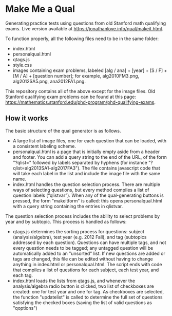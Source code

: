 # Make Me a Qual

Generating practice tests using questions from old Stanford math qualifying exams. Live version available at https://jonathanlove.info/qual/makeit.html.

To function properly, all the following files need to be in the same folder:
- index.html
- personalqual.html
- qtags.js
- style.css
- images containing exam problems, labeled [alg / ana] + [year] + [S / F] + [M / A] + [question number]; for example, alg2010FM3.png, alg2012SA5.png, ana2012FA1.png.

This repository contains all of the above except for the image files. Old Stanford qualifying exam problems can be found at this page: https://mathematics.stanford.edu/phd-program/phd-qualifying-exams. 

## How it works

The basic structure of the qual generator is as follows.

- A large list of image files, one for each question that can be loaded, with a consistent labeling scheme.
- personalqual.html is a page that is initially empty aside from a header and footer. You can add a query string to the end of the URL, of the form "?qlist=" followed by labels separated by hyphens (for instance "?qlist=alg2013SA1-alg2017FA3"). The file contains javascript code that will take each label in the list and include the image file with the same name.
- index.html handles the question selection process. There are multiple ways of selecting questions, but every method compiles a list of question labels (“qlistvar”). When any of the qual-generating buttons is pressed, the form "makeitform" is called: this opens personalqual.html with a query string containing the entries in qlistvar.

The question selection process includes the ability to select problems by year and by subtopic. This process is handled as follows:
- qtags.js determines the sorting process for questions: subject (analysis/algebra), test year (e.g. 2012 Fall), and tag (subtopics addressed by each question). Questions can have multiple tags, and not every question needs to be tagged; any untagged question will be automatically added to an "unsorted" list. If new questions are added or tags are changed, this file can be edited without having to change anything in index.html or personalqual.html. The script ends with code that compiles a list of questions for each subject, each test year, and each tag.
- index.html loads the lists from qtags.js, and whenever the analysis/algebra radio button is clicked, two list of checkboxes are created: one for test year and one for tag. As checkboxes are selected, the function "updatelist" is called to determine the full set of questions satisfying the checked boxes (saving the list of valid questions as "qoptions")
